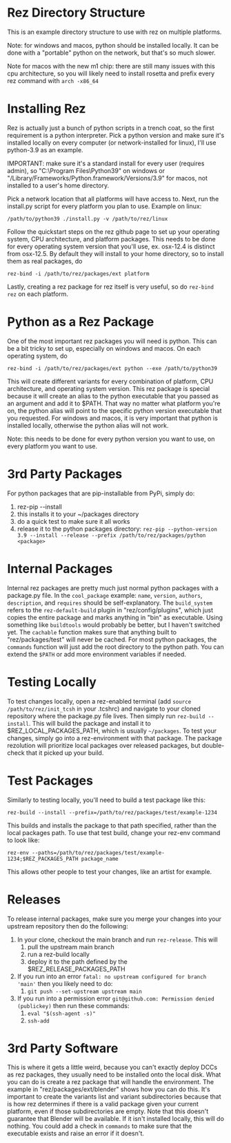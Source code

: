 
# Rez Directory Structure
This is an example directory structure to use with rez on multiple platforms.

Note: for windows and macos, python should be installed locally. It can be done with a "portable" python on the network,
but that's so much slower.

Note for macos with the new m1 chip: there are still many issues with this cpu architecture, so you will likely need to
install rosetta and prefix every rez command with `arch -x86_64`

# Installing Rez
Rez is actually just a bunch of python scripts in a trench coat, so the first requirement is a python interpreter.
Pick a python version and make sure it's installed locally on every computer (or network-installed for linux), I'll use
python-3.9 as an example.

IMPORTANT: make sure it's a standard install for every user (requires admin), so "C:\Program Files\Python39" on windows
or "/Library/Frameworks/Python.framework/Versions/3.9" for macos, not installed to a user's home directory.

Pick a network location that all platforms will have access to. Next, run the install.py script for every platform you
plan to use. Example on linux:

`/path/to/python39 ./install.py -v /path/to/rez/linux`

Follow the quickstart steps on the rez github page to set up your operating system, CPU architecture, and platform
packages. This needs to be done for every operating system version that you'll use, ex. osx-12.4 is distinct from
osx-12.5. By default they will install to your home directory, so to install them as real packages, do

`rez-bind -i /path/to/rez/packages/ext platform`

Lastly, creating a rez package for rez itself is very useful, so do `rez-bind rez` on each platform.

# Python as a Rez Package
One of the most important rez packages you will need is python. This can be a bit tricky to set up, especially on
windows and macos. On each operating system, do

`rez-bind -i /path/to/rez/packages/ext python --exe /path/to/python39`

This will create different variants for every combination of platform, CPU architecture, and operating system version.
This rez package is special because it will create an alias to the python executable that you passed as an argument
and add it to $PATH. That way no matter what platform you're on, the python alias will point to the specific python
version executable that you requested. For windows and macos, it is very important that python is installed locally,
otherwise the python alias will not work.

Note: this needs to be done for every python version you want to use, on every platform you want to use.

# 3rd Party Packages
For python packages that are pip-installable from PyPi, simply do:
1. rez-pip --install <package>
1. this installs it to your ~/packages directory
1. do a quick test to make sure it all works
1. release it to the python packages directory:
`rez-pip --python-version 3.9 --install --release --prefix /path/to/rez/packages/python <package>`

# Internal Packages
Internal rez packages are pretty much just normal python packages with a package.py file. In the `cool_package` example:
`name`, `version`, `authors`, `description`, and `requires` should be self-explanatory. The `build_system` refers to the
`rez-default-build` plugin in "rez/config/plugins", which just copies the entire package and marks anything in "bin" as
executable. Using something like `buildtools` would probably be better, but I haven't switched yet. The `cachable`
function makes sure that anything built to "rez/packages/test" will never be cached. For most python packages, the
`commands` function will just add the root directory to the python path. You can extend the `$PATH` or add more
environment variables if needed.

# Testing Locally
To test changes locally, open a rez-enabled terminal (add `source /path/to/rez/init_tcsh` in your .tcshrc) and navigate
to your cloned repository where the package.py file lives. Then simply run `rez-build --install`. This will build the
package and install it to $REZ_LOCAL_PACKAGES_PATH, which is usually `~/packages`. To test your changes, simply go into
a rez-environment with that package. The package rezolution will prioritize local packages over released packages, but
double-check that it picked up your build.

# Test Packages
Similarly to testing locally, you'll need to build a test package like this:

`rez-build --install --prefix=/path/to/rez/packages/test/example-1234`

This builds and installs the package to that path specified, rather than the local packages path. To use that test
build, change your rez-env command to look like:

`rez-env --paths=/path/to/rez/packages/test/example-1234;$REZ_PACKAGES_PATH package_name`

This allows other people to test your changes, like an artist for example.

# Releases
To release internal packages, make sure you merge your changes into your upstream repository then do the following:
1. In your clone, checkout the main branch and run `rez-release`. This will
    1. pull the upstream main branch
    1. run a rez-build locally
    1. deploy it to the path defined by the $REZ_RELEASE_PACKAGES_PATH
1. If you run into an error `fatal: no upstream configured for branch 'main'` then you likely need to do:
    1. `git push --set-upstream upstream main`
1. If you run into a permission error `git@github.com: Permission denied (publickey)` then run these commands:
    1. `eval "$(ssh-agent -s)"`
    1. `ssh-add`

# 3rd Party Software
This is where it gets a little weird, because you can't exactly deploy DCCs as rez packages, they usually need to be
installed onto the local disk. What you can do is create a rez package that will handle the environment. The example
in "rez/packages/ext/blender" shows how you can do this. It's important to create the variants list and variant
subdirectories because that is how rez determines if there is a valid package given your current platform, even if
those subdirectories are empty. Note that this doesn't guarantee that Blender will be available. If it isn't installed
locally, this will do nothing. You could add a check in `commands` to make sure that the executable exists and raise
an error if it doesn't.
